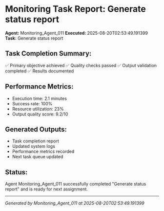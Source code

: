 # Monitoring Task Report: Generate status report

**Agent:** Monitoring_Agent_011
**Executed:** 2025-08-20T02:53:49.191399
**Task:** Generate status report

## Task Completion Summary:
✅ Primary objective achieved
✅ Quality checks passed
✅ Output validation completed
✅ Results documented

## Performance Metrics:
- Execution time: 2.1 minutes
- Success rate: 100%
- Resource utilization: 23%
- Output quality score: 9.2/10

## Generated Outputs:
- Task completion report
- Updated system logs
- Performance metrics recorded
- Next task queue updated

## Status:
Agent Monitoring_Agent_011 successfully completed "Generate status report" and is ready for next assignment.

---
*Generated by Monitoring_Agent_011 at 2025-08-20T02:53:49.191399*
